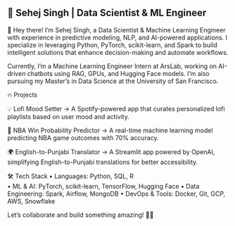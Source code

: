 ## 🚀 Sehej Singh | Data Scientist & ML Engineer

<!--
**SehejGit/SehejGit** is a ✨ _special_ ✨ repository because its `README.md` (this file) appears on your GitHub profile.

👋 Hey there! I’m Sehej Singh, a Data Scientist & Machine Learning Engineer with experience in predictive modeling, NLP, and AI-powered applications. I specialize in leveraging Python, PyTorch, scikit-learn, and Spark to build intelligent solutions that enhance decision-making and automate workflows.

Currently, I’m a Machine Learning Engineer Intern at ArsLab, working on AI-driven chatbots using RAG, GPUs, and Hugging Face models. I’m also pursuing my Master’s in Data Science at the University of San Francisco.

- 🔭 I’m currently working on ...
- 🌱 I’m currently learning ...
- 👯 I’m looking to collaborate on ...
- 🤔 I’m looking for help with ...
- 💬 Ask me about ...
- 📫 How to reach me: ...
- 😄 Pronouns: ...
- ⚡ Fun fact: ...
-->
👋 Hey there! I’m Sehej Singh, a Data Scientist & Machine Learning Engineer with experience in predictive modeling, NLP, and AI-powered applications. I specialize in leveraging Python, PyTorch, scikit-learn, and Spark to build intelligent solutions that enhance decision-making and automate workflows.

Currently, I’m a Machine Learning Engineer Intern at ArsLab, working on AI-driven chatbots using RAG, GPUs, and Hugging Face models. I’m also pursuing my Master’s in Data Science at the University of San Francisco.

🔥 Projects

💡 Lofi Mood Setter → A Spotify-powered app that curates personalized lofi playlists based on user mood and activity.

🏀 NBA Win Probability Predictor → A real-time machine learning model predicting NBA game outcomes with 70% accuracy.

🌍 English-to-Punjabi Translator → A Streamlit app powered by OpenAI, simplifying English-to-Punjabi translations for better accessibility.

🛠️ Tech Stack
	•	Languages: Python, SQL, R  
	•	ML & AI: PyTorch, scikit-learn, TensorFlow, Hugging Face
	•	Data Engineering: Spark, Airflow, MongoDB
	•	DevOps & Tools: Docker, Git, GCP, AWS, Snowflake

 Let’s collaborate and build something amazing! 🚀🔥
